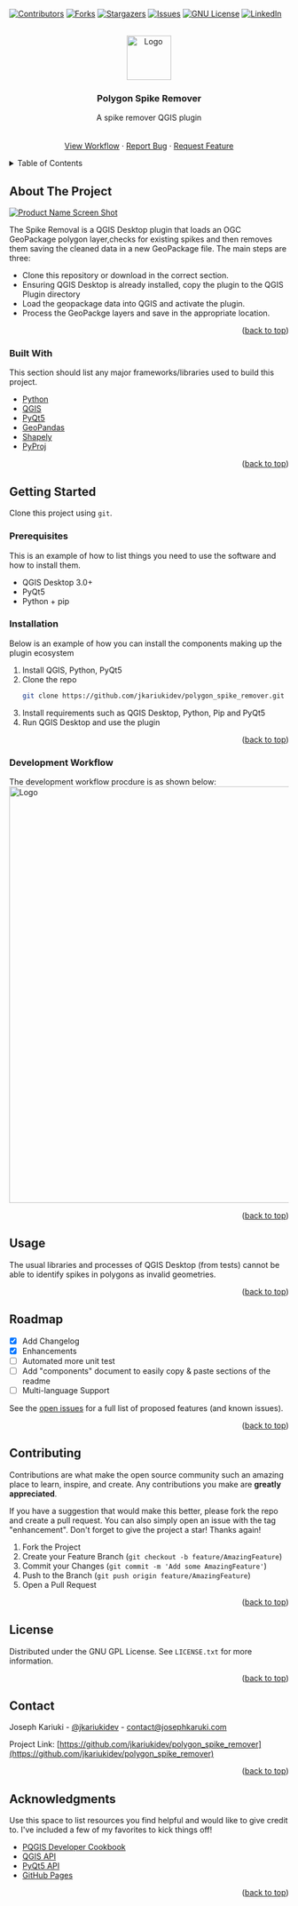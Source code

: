 <div id="top"></div>
<!--
*** Thanks for checking out the Best-README-Template. If you have a suggestion
*** that would make this better, please fork the repo and create a pull request
*** or simply open an issue with the tag "enhancement".
*** Don't forget to give the project a star!
*** Thanks again! Now go create something AMAZING! :D
-->



<!-- PROJECT SHIELDS -->
<!--
*** I'm using markdown "reference style" links for readability.
*** Reference links are enclosed in brackets [ ] instead of parentheses ( ).
*** See the bottom of this document for the declaration of the reference variables
*** for contributors-url, forks-url, etc. This is an optional, concise syntax you may use.
*** https://www.markdownguide.org/basic-syntax/#reference-style-links
-->
[![Contributors][contributors-shield]][contributors-url]
[![Forks][forks-shield]][forks-url]
[![Stargazers][stars-shield]][stars-url]
[![Issues][issues-shield]][issues-url]
[![GNU License][license-shield]][license-url]
[![LinkedIn][linkedin-shield]][linkedin-url]



<!-- PROJECT LOGO -->
<br />
<div align="center">
  <a href="https://github.com/jkariukidev/polygon_spike_remover">
    <img src="img/icons/icon.png" alt="Logo" width="80" height="80">
  </a>

  <h3 align="center">Polygon Spike Remover</h3>

  <p align="center">
    A spike remover QGIS plugin
    <br />
    <br />
    <br />
    <a href="https://github.com/jkariukidev/polygon_spike_remover">View Workflow</a>
    ·
    <a href="https://github.com/jkariukidev/polygon_spike_remover/issues">Report Bug</a>
    ·
    <a href="https://github.com/jkariukidev/polygon_spike_remover/issues">Request Feature</a>
  </p>
</div>



<!-- TABLE OF CONTENTS -->
<details>
  <summary>Table of Contents</summary>
  <ol>
    <li>
      <a href="#about-the-project">About The Project</a>
      <ul>
        <li><a href="#built-with">Built With</a></li>
      </ul>
    </li>
    <li>
      <a href="#getting-started">Getting Started</a>
      <ul>
        <li><a href="#prerequisites">Prerequisites</a></li>
        <li><a href="#installation">Installation</a></li>
      </ul>
    </li>
    <li><a href="#usage">Usage</a></li>
    <li><a href="#roadmap">Roadmap</a></li>
    <li><a href="#contributing">Contributing</a></li>
    <li><a href="#license">License</a></li>
    <li><a href="#contact">Contact</a></li>
    <li><a href="#acknowledgments">Acknowledgments</a></li>
  </ol>
</details>



<!-- ABOUT THE PROJECT -->
## About The Project

[![Product Name Screen Shot][product-screenshot]](img/readme/user_interface.png)

The Spike Removal is a QGIS Desktop plugin that loads an OGC GeoPackage polygon layer,checks for existing spikes
and then removes them saving the cleaned data in a new GeoPackage file.
The main steps are three:
* Clone this repository or download in the correct section.
* Ensuring QGIS Desktop is already installed, copy the plugin to the QGIS Plugin directory
* Load the geopackage data into QGIS and activate the plugin.
* Process the GeoPackge layers and save in the appropriate location.

<p align="right">(<a href="#top">back to top</a>)</p>



### Built With

This section should list any major frameworks/libraries used to build this project.

* [Python](https://python.org/)
* [QGIS](https://qgis.org/)
* [PyQt5](https://www.riverbankcomputing.com/software/pyqt/)
* [GeoPandas](https://geopandas.org/)
* [Shapely](https://github.com/shapely/shapely)
* [PyProj](https://pyproj4.github.io/pyproj/)


<p align="right">(<a href="#top">back to top</a>)</p>



<!-- GETTING STARTED -->
## Getting Started

Clone this project using ```git```.

### Prerequisites

This is an example of how to list things you need to use the software and how to install them.
* QGIS Desktop 3.0+
* PyQt5
* Python + pip

### Installation

Below is an example of how you can install the components making up the plugin ecosystem

1. Install QGIS, Python, PyQt5
2. Clone the repo
   ```sh
   git clone https://github.com/jkariukidev/polygon_spike_remover.git
   ```
3. Install requirements such as QGIS Desktop, Python, Pip and PyQt5
4. Run QGIS Desktop and use the plugin

<p align="right">(<a href="#top">back to top</a>)</p>

### Development Workflow

The development workflow procdure is as shown below:
<a href="https://github.com/jkariukidev/">
    <img src="img/readme/development_workflow.png" alt="Logo" width="550" height="750">
  </a>

<p align="right">(<a href="#top">back to top</a>)</p>



<!-- USAGE EXAMPLES -->
## Usage

The usual libraries and processes of QGIS Desktop (from tests) cannot be able to identify spikes in polygons as invalid 
geometries.

<p align="right">(<a href="#top">back to top</a>)</p>



<!-- ROADMAP -->
## Roadmap

- [x] Add Changelog
- [x] Enhancements
- [ ] Automated more unit test
- [ ] Add "components" document to easily copy & paste sections of the readme
- [ ] Multi-language Support

See the [open issues](https://github.com/othneildrew/Best-README-Template/issues) for a full list of proposed features (and known issues).

<p align="right">(<a href="#top">back to top</a>)</p>



<!-- CONTRIBUTING -->
## Contributing

Contributions are what make the open source community such an amazing place to learn, inspire, and create. Any contributions you make are **greatly appreciated**.

If you have a suggestion that would make this better, please fork the repo and create a pull request. You can also simply open an issue with the tag "enhancement".
Don't forget to give the project a star! Thanks again!

1. Fork the Project
2. Create your Feature Branch (`git checkout -b feature/AmazingFeature`)
3. Commit your Changes (`git commit -m 'Add some AmazingFeature'`)
4. Push to the Branch (`git push origin feature/AmazingFeature`)
5. Open a Pull Request

<p align="right">(<a href="#top">back to top</a>)</p>



<!-- LICENSE -->
## License

Distributed under the GNU GPL License. See `LICENSE.txt` for more information.

<p align="right">(<a href="#top">back to top</a>)</p>



<!-- CONTACT -->
## Contact

Joseph Kariuki - [@jkariukidev](https://twitter.com/jkariukidev) - contact@josephkaruki.com

Project Link: [https://github.com/jkariukidev/polygon_spike_remover](https://github.com/jkariukidev/polygon_spike_remover)

<p align="right">(<a href="#top">back to top</a>)</p>



<!-- ACKNOWLEDGMENTS -->
## Acknowledgments

Use this space to list resources you find helpful and would like to give credit to. I've included a few of my favorites to kick things off!

* [PQGIS Developer Cookbook](https://docs.qgis.org/3.16/en/docs/pyqgis_developer_cookbook/index.html)
* [QGIS API ](https://www.qgis.org/api/)
* [PyQt5 API](https://doc.qt.io/qtforpython/)
* [GitHub Pages](https://pages.github.com)

<p align="right">(<a href="#top">back to top</a>)</p>



<!-- MARKDOWN LINKS & IMAGES -->
<!-- https://www.markdownguide.org/basic-syntax/#reference-style-links -->
[contributors-shield]: https://img.shields.io/github/contributors/jkariukidev/polygon_pike_remover.svg?style=for-the-badge
[contributors-url]: https://github.com/jkariukidev/polygon_spike_remover/graphs/contributors
[forks-shield]: https://img.shields.io/github/forks/jkariukidev/polygon_spike_remover.svg?style=for-the-badge
[forks-url]: https://github.com/jkariukidev/polygon_spike_remover/network/members
[stars-shield]: https://img.shields.io/github/stars/jkariukidev/polygon_spike_remover.svg?style=for-the-badge
[stars-url]: https://github.com/jkariuki/polygon_spike_remover/stargazers
[issues-shield]: https://img.shields.io/github/issues/jkariukidev/polygon_spike_remover.svg?style=for-the-badge
[issues-url]: https://github.com/jkariukidev/polygon_spike_remover/issues
[license-shield]: https://img.shields.io/github/license/jkariukidev/.svg?style=for-the-badge
[license-url]: https://github.com/jkariuki/polygon_spike_remover/blob/master/LICENSE.txt
[linkedin-shield]: https://img.shields.io/badge/-LinkedIn-black.svg?style=for-the-badge&logo=linkedin&colorB=555
[linkedin-url]: https://linkedin.com/in/josephkariuki
[product-screenshot]: img/readme/user_interface.png

[//]: # ([development-workflow]: img/readme/development_workflow.png)
